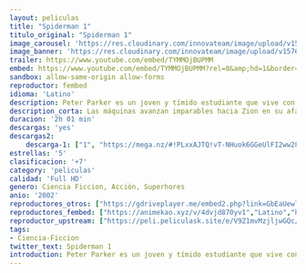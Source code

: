 ```yaml
---
layout: peliculas
title: "Spiderman 1"
titulo_original: "Spiderman 1"
image_carousel: 'https://res.cloudinary.com/innovateam/image/upload/v1576373329/spider-man1-min_iqamyo.jpg'
image_banner: 'https://res.cloudinary.com/innovateam/image/upload/v1576373335/6d16425e15bfe0503684762a4003f555-min_ycv1vt.jpg'
trailer: https://www.youtube.com/embed/TYMMOjBUPMM
embed: https://www.youtube.com/embed/TYMMOjBUPMM?rel=0&amp;hd=1&border=0&wmode=opaque&enablejsapi=1&modestbranding=1&controls=1&showinfo=1
sandbox: allow-same-origin allow-forms
reproductor: fembed
idioma: 'Latino'
description: Peter Parker es un joven y tímido estudiante que vive con su tía May y su tío Ben desde la muerte de sus padres, siendo él muy pequeño. Peter está enamorado de su guapa vecina, pero su escaso carisma no le hace ser precisamente muy popular en el instituto. Un día es mordido por una araña que ha sido modificada genéticamente, descubriendo al día siguiente que posee unos poderes poco habituales, tiene la fuerza y agilidad de una araña. Las aventuras del hombre araña, basadas en el famoso cómic de Stan Lee y Steve Ditko, arrasó en las taquillas americanas y pulverizó los récords de recaudación en su primer fin de semana, 114 millones de dólares, la primera vez en la historia que se consiguió pasar de la barrera de los 100 millones en un fin de semana normal.
description_corta: Las máquinas avanzan imparables hacia Zion en su afán por destruir a toda la humanidad y todas las naves se preparan para la dura batalla. Neo junto con Morfeo y Trinity buscan el camino del elegido dentro de Matrix para vencer a las máquinas y se encuentran con...
duracion: '2h 01 min'
descargas: 'yes'
descargas2:
    descarga-1: ["1", "https://mega.nz/#!PLxxAJTQ!vT-NHuok6GGeUlFI2ww28QGWM8Kg81E_-ChYmBk9sJI", "https://www.google.com/s2/favicons?domain=mega.nz","Mega","https://res.cloudinary.com/imbriitneysam/image/upload/v1541473684/mexico.png", "Latino", "Full HD"]
estrellas: '5'
clasificacion: '+7'
category: 'peliculas'
calidad: 'Full HD'
genero: Ciencia Ficcion, Acción, Superhores
anio: '2002'
reproductores_otros: ["https://gdriveplayer.me/embed2.php?link=GbEaUewlc7%252FiRAStoB7eEALLM62f3sV4xCR%252BDqEsniy3nYRj2xHTMgO9nfsCJS8WdwAr8fxwTKFbUsk7N8xOcaKnRifSagvkoZGuYsSP32dYbnqG7TgQ6NqaqHEemlel7e57hgA3xujA3ElSvBtSagGqDJxA3Ps4FQ%252FBgwfhmiqM0S11u4XpD3%252FH54zOCiRimmJjO24K1H45DUIO5MV4SupK3hMvn3WrS5vDYkY%252F8hJgTNeFfXebrJswjalutJAUQ%253D","Latino"]
reproductores_fembed: ["https://animekao.xyz/v/4dvjd870yv1","Latino","https://feurl.com/v/05ollgz4no6","Latino"]
reproductor_upstream: ["https://peli.peliculask.site/e/V9Z1mvMzjljwGQc/","Latino","https://peli.peliculask.site/e/D1Jt6itjtDOANqB/","Latino"]
tags:
- Ciencia-Ficcion
twitter_text: Spiderman 1
introduction: Peter Parker es un joven y tímido estudiante que vive con su tía May y su tío Ben desde la muerte de sus padres, siendo él muy pequeño. Peter está enamorado de su guapa vecina, pero su escaso carisma no le hace ser precisamente muy popular en el instituto. Un día es mordido por una araña que ha sido modificada genéticamente, descubriendo al
---
```



 







